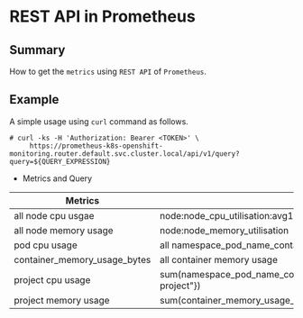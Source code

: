 # REST API in Prometheus

## Summary

How to get the `metrics` using `REST API` of `Prometheus`.

## Example

A simple usage using `curl` command as follows.

~~~
# curl -ks -H 'Authorization: Bearer <TOKEN>' \
     https://prometheus-k8s-openshift-monitoring.router.default.svc.cluster.local/api/v1/query?query=${QUERY_EXPRESSION}
~~~

- Metrics and Query

Metrics | Query | Unit
-|-|-
all node cpu usgae | node:node_cpu_utilisation:avg1m | Percentage(%)
all node memory usage | node:node_memory_utilisation | Percantage(%)
pod cpu usage | all namespace_pod_name_container_name:container_cpu_usage_seconds_total:sum_rate | Seconds(s)
container_memory_usage_bytes | all container memory usage | Bytes
project cpu usage | sum(namespace_pod_name_container_name:container_cpu_usage_seconds_total:sum_rate{namespace="your project"}) | Senconds(s)
project memory usage | sum(container_memory_usage_bytes{namespace="$namespace", container_name!=""}) | Bytes

